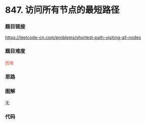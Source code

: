 # 847. 访问所有节点的最短路径

### 题目链接

https://leetcode-cn.com/problems/shortest-path-visiting-all-nodes

### 题目难度

<font color=#D9534F>困难</font>

### 思路



### 图解

无

### 代码

```python
```